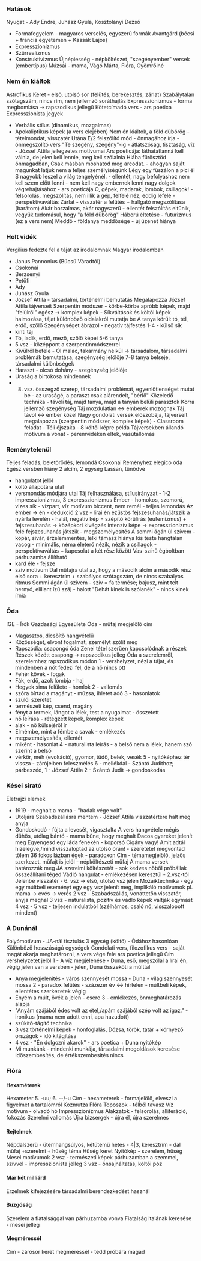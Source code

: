 ### Hatások
Nyugat - Ady Endre, Juhász Gyula, Kosztolányi Dezső
- Formafegyelem - magyaros verselés, egyszerű formák
Avantgárd (bécsi + francia egyetemen + Kassák Lajos)
- Expresszionizmus
- Szürrealizmus
- Konstruktivizmus
Újnépiesség - népköltészet, "szegényember" versek (embertípus)
Múzsái - mama, Vágó Márta, Flóra, Gyömrőiné
### Nem én kiáltok
Astrofikus
Keret - első, utolsó sor (felütés, berekesztés, zárlat)
Szabálytalan szótagszám, nincs rím, nem jellemző soráthajlás
Expresszionizmus - forma megbomlása -> rapszodikus jellegű
Kötetcímadó vers - ars poetica
Expresszionista jegyek
- Verbális stílus (dinamikus, mozgalmas)
- Apokaliptikus képek (a vers elejében)
Nem én kiáltok, a föld dübörög - tételmondat, visszatér
Utána E/2 felszólító mód - önmagához írja - önmegszólító vers
"Te szegény, szegény"-ig - átlátszóság, tisztaság, víz - József Attila jellegzetes motívumai
Ars poeticája: láthatatlanná kell válnia, de jelen kell lennie, meg kell szólalnia
Hiába fürösztöd önmagadban, Csak másban moshatod meg arcodat. - ahogyan saját magunkat látjuk nem a teljes személyiségünk
Légy egy fűszálon a pici él S nagyobb leszel a világ tengelyénél. - ellentét, nagy befolyáshoz nem kell szem előtt lenni - nem kell nagy embernek lenni nagy dolgok végrehajtásához - ars poeticája
Ó, gépek, madarak, lombok, csillagok! - felsorolás, megszólítás, nem illik a gép, felfelé néz, eddig lefelé - perspektívaváltás
Zárlat - visszatér a felütés + hallgató megszólítása (barátom)
Akár borzalmas, akár nagyszerű - ellentét
felszólítás eltűnik, vegyük tudomásul, hogy "a föld dübörög"
Háború éltetése - futurizmus (ez a vers nem)
Meddő - földanya meddősége - új üzenet hiánya
### Holt vidék
Vergilius fedezte fel a tájat az irodalomnak
Magyar irodalomban
- Janus Pannonius (Búcsú Váradtól)
- Csokonai
- Berzsenyi
- Petőfi
- Ady
- Juhász Gyula
- József Attila - társadalmi, történelmi bemutatás
Megalapozza József Attila tájverseit
Szerpentin módszer - körbe-körbe apróbb képek, majd "felülről" egész -> komplex képek - Síkváltások és költői képek halmozása, tájat különböző oldalakról mutatja be
A tanya körül: tó, tél, erdő, szőlő
Szegénységet ábrázol - negatív tájfestés
1-4 - külső sík 
- kinti táj
- Tó, ladik, erdő, mező, szőlő képei
5-6 tanya
- 5 vsz - középpont a szerpentinmódszerrel
- Kívülről befele - Ól malac, takarmány nélkül -> társadalom, társadalmi problémák bemutatása, szegénység jelölője
7-8 tanya belseje, társadalmi különbségek
- Haraszt - olcsó dohány - szegénység jelölője
- Uraság a birtokosa mindennek
- 8. vsz. összegző szerep, társadalmi problémát, egyenlőtlenséget mutat be - az uraságé, a paraszt csak alárendelt, "bérlő"
Közeledő technika - távoli táj, majd tanya, majd a tanyán belüli parasztok
Korra jellemző szegénység
Táj mozdulatlan <-> emberek mozognak
Táj távol <-> ember közel
Nagy gondolati versek előszobája, tájverseit megalapozza (szerpentin módszer, komplex képek) - Classroom feladat - Téli éjszaka - 8 költői képre példa
Tájversekben állandó motívum a vonat - peremvidéken éltek, vasútállomás
### Reménytelenül
Teljes feladás, beletörődés, lemondá
Csokonai Reményhez elegico óda
Egész versben hiány
2 alcím, 2 egység
Lassan, tűnődve
- hangulatot jelöl
- költő állapotára utal
- versmondás módjára utal
Táj felhasználása, stílusirányzat - 1-2 impresszionizmus, 3 expresszionizmus
Ember - homokos, szomorú, vizes sík - vízpart, víz motívum
biccent, nem remél - teljes lemondás
Az ember -> én - dedukció
2 vsz - lírai én
ezüstös fejszesuhanás/játszik a nyárfa levelén - halál, negatív kép = szépítő körülírás (eufemizmus) + fejszesuhanás -> középkori kivégzés intenzív képe -> expresszionizmus felé
fejszesuhanás játszik - megszemélyesítés
A semmi ágán ül szívem - kopár, sivár, érzelemmentes, lelki támasz hiánya
kis teste hangtalan vacog - minimális, néma életerő
nézik, nézik a csillagok - perspektívaváltás + kapcsolat a két rész között
Vas-színű égboltban
párhuzamba állítható
- kard éle - fejsze
- szív motívum
Dal műfajra utal az, hogy a második alcím a második rész első sora + keresztrím + szabályos szótagszám, de nincs szabályos ritmus
Semmi ágán ül szívem - szív = fa termése; bajusz, mint telt hernyó, elillant ízű száj - halott
"Dehát kinek is szólanék" - nincs kinek írnia
### Óda
IGE - Írók Gazdasági Egyesülete
Óda - műfaj megjelölő cím
- Magasztos, dicsőítő hangvételű
- Közösséget, elvont fogalmat, személyt szólít meg
- Rapszódia: csapongó óda
Zenei tétel szerűen kapcsolódnak a részek
Részek között csapong -> rapszodikus jelleg
Óda a szerelemről, szerelemhez rapszodikus módon
1 - vershelyzet, nézi a tájat, és mindenben a nőt fedezi fel, de a nő nincs ott
- Fehér kövek - fogak 
- Fák, erdő, azok lombja - haj
- Hegyek sima felülete - homlok
2 - vallomás
- szóra bírtad a magányt - múzsa, ihletet adó
3 - hasonlatok
- szülői szeretet
- természeti kép, csend, magány
- fényt a termek, lángot a lélek, test a nyugalmat - összetett
- nő leírása - rétegzett képek, komplex képek
- alak - nő külsejéről ír
- Elmémbe, mint a fémbe a savak - emlékezés
- megszemélyesítés, ellentét
- miként - hasonlat
4 - naturalista leírás - a belső nem a lélek, hanem szó szerint a belső
- vérkör, méh (evokáció), gyomor, tüdő, belek, vesék
5 - nyitóképhez tér vissza - zárójelben feleszmélés
6 - mellékdal - Szántó Judithoz; párbeszéd, 1 - József Attila 2 - Szántó Judit -> gondoskodás
### Kései sirató
Életrajzi elemek
- 1919 - meghalt a mama - "hadak vége volt"
- Utoljára Szabadszállásra mentem - József Attila visszatértére halt meg anyja
- Gondoskodó - fújta a levesét, vigasztalta
A vers hangvétele mégis dühös, utólag bántó - mama bűne, hogy meghalt
Dacos gyereket jelenít meg
Egyengesd egy láda fenekén - koporsó
Cigány vagy! Amit adtál hizelegve,/mind visszaloptad az utolsó órán! - szeretetet megvontad tőlem
36 fokos lázban égek - paradoxon
Cím - témamegjelölő, jelzős szerkezet, műfajt is jelöl - népköltészeti műfaj
A mama versek határozzák meg JA szerelmi költészetét - sok kedves nőből próbállak összeállítani téged
Vádló hangulat - emlékezésen keresztül - 2.vsz-tól
Jelenbe visszatér - 6. vsz -> első, utolsó vsz jelen
Mozaiktechnika - egy egy múltbeli eseményt egy egy vsz jelenít meg, implikáló motívumok pl. mama -> evés -> verés
2 vsz - Szabadszállás, vonattetőn visszatér, anyja meghal
3 vsz - naturalista, pozitív és vádló képek váltják egymást
4 vsz - 
5 vsz - teljesen indulatból (szélhámos, csaló nő, visszalopott mindent)
### A Dunánál
Folyómotívum - JA-nál tisztulás
3 egység (költő) - Ódához hasonlóan
Különböző hosszúságú egységek
Gondolati vers, filozofikus vers - saját magát akarja meghatározni, a vers vége fele ars poetica jellegű
Cím vershelyzetet jelöl
1 - A víz megjelenése - Duna, eső, megszólal a lírai én, végig jelen van a versben - jelen, Duna összeköti a múlttal
- Anya megjelenítés - város szennyesét mossa - Duna - világ szennyesét mossa
2 - paradox felütés - százezer év <-> hirtelen - múltbeli képek, ellentétes szerkezetek végig
- Enyém a múlt, övék a jelen - csere
3 - emlékezés, önmeghatározás alapja
- "Anyám szájából édes volt az étel,/apám szájából szép volt az igaz." - ironikus (mama nem adott enni, apa hazudott)
- szűkítő-tágító technika
- 3 vsz történelmi képek - honfoglalás, Dózsa, török, tatár + környező országok - idő kitágítása
- 4 vsz - "Én dolgozni akarok" - ars poetica + Duna nyitókép
- Mi munkánk - mindenki munkája, társadalmi megoldások keresése
Időszembesítés, de értékszembesítés nincs
### Flóra
#### Hexaméterek
Hexameter 5. -uu; 6. --/-u
Cím - hexameterek - formajelölő, elveszi a figyelmet a tartalomról
Kozmutza Flóra
Toposzok - télből tavasz
Víz motívum - olvadó hó
Impresszionizmus
Alakzatok - felsorolás, alliteráció, fokozás
Szerelmi vallomás
Újra bizsergek - újra él, újra szerelmes
#### Rejtelmek
Népdalszerű - ütemhangsúlyos, kétütemű hetes - 4|3, keresztrím - dal műfaj
+szerelmi + hűség téma
Hűség keret
Nyitókép - szerelem, hűség
Mesei motívumok
2 vsz - természeti képek párhuzamban a szemmel, szívvel - impresszionista jelleg
3 vsz - önsajnáltatás, költői póz
#### Már két milliárd
Érzelmek kifejezésére társadalmi berendezkedést használ
#### Buzgóság
Szerelem a fiatalsággal van párhuzamba vonva
Fiatalság italának keresése - mesei jelleg
#### Megméressél
Cím - zárósor keret
megméressél - tedd próbára magad